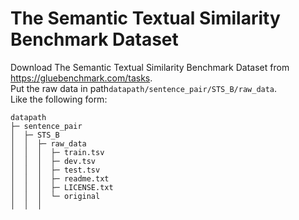 # The Semantic Textual Similarity Benchmark Dataset

Download The Semantic Textual Similarity Benchmark Dataset from https://gluebenchmark.com/tasks.    
Put the raw data in path`datapath/sentence_pair/STS_B/raw_data`.   
Like the following form:

```angular2html
datapath
├─ sentence_pair
│  ├─ STS_B
│  │  ├─ raw_data
│  │  │  ├─ train.tsv
│  │  │  ├─ dev.tsv
│  │  │  ├─ test.tsv
│  │  │  ├─ readme.txt
│  │  │  ├─ LICENSE.txt
│  │  │  └─ original
│  │  │
```